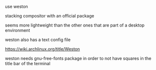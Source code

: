 use weston

stacking compositor with an official package

seems more lightweight than the other ones that are part of a desktop environment

weston also has a text config file

https://wiki.archlinux.org/title/Weston

weston needs gnu-free-fonts package in order to not have squares in the title bar of the terminal
